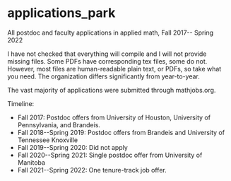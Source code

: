 # applications_park
All postdoc and faculty applications in applied math, Fall 2017-- Spring 2022

I have not checked that everything will compile and I will not provide missing files. Some PDFs have corresponding tex files, some do not. However, most files are human-readable plain text, or PDFs, so take what you need. The organization differs significantly from year-to-year.

The vast majority of applications were submitted through mathjobs.org.

Timeline:
* Fall 2017: Postdoc offers from University of Houston, University of Pennsylvania, and Brandeis.
* Fall 2018--Spring 2019: Postdoc offers from Brandeis and University of Tennessee Knoxville
* Fall 2019--Spring 2020: Did not apply
* Fall 2020--Spring 2021: Single postdoc offer from University of Manitoba
* Fall 2021--Spring 2022: One tenure-track job offer.
